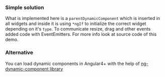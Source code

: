 ### Simple solution

What is implemented here is a `parentDynamicComponent` which is inserted in all widgets and inside it is using `*ngIf`
to initialize the correct widget depending on it's `type`. To communicate resize, drag and other events added code with
EventEmitters. For more info look at source code of this demo.

### Alternative

You can load dynamic components in Angular4+ with the help
of [ng-dynamic-component library](https://www.npmjs.com/package/ng-dynamic-component) 
